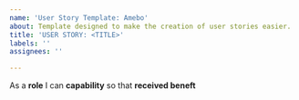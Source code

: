 ```yaml
---
name: 'User Story Template: Amebo'
about: Template designed to make the creation of user stories easier.
title: 'USER STORY: <TITLE>'
labels: ''
assignees: ''

---
```


As a **role** I can **capability** so that **received beneft**
